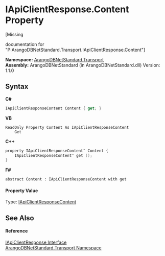 # IApiClientResponse.Content Property 
 

\[Missing <summary> documentation for "P:ArangoDBNetStandard.Transport.IApiClientResponse.Content"\]

**Namespace:**&nbsp;<a href="0fdf78df-9dac-9941-2b28-85eebb12114f">ArangoDBNetStandard.Transport</a><br />**Assembly:**&nbsp;ArangoDBNetStandard (in ArangoDBNetStandard.dll) Version: 1.1.0

## Syntax

**C#**<br />
``` C#
IApiClientResponseContent Content { get; }
```

**VB**<br />
``` VB
ReadOnly Property Content As IApiClientResponseContent
	Get
```

**C++**<br />
``` C++
property IApiClientResponseContent^ Content {
	IApiClientResponseContent^ get ();
}
```

**F#**<br />
``` F#
abstract Content : IApiClientResponseContent with get

```


#### Property Value
Type: <a href="99d8f221-53bd-1c76-e77b-986444b7d911">IApiClientResponseContent</a>

## See Also


#### Reference
<a href="9efc4502-8d07-3524-7679-526da9957297">IApiClientResponse Interface</a><br /><a href="0fdf78df-9dac-9941-2b28-85eebb12114f">ArangoDBNetStandard.Transport Namespace</a><br />